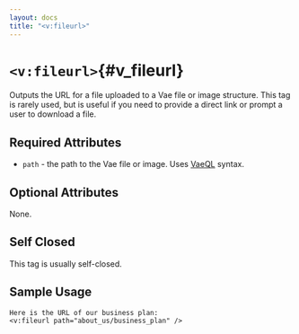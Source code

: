 ```yaml
---
layout: docs
title: "<v:fileurl>"
---
```


# `<v:fileurl>`{#v_fileurl}

Outputs the URL for a file uploaded to a Vae file or image structure.
This tag is rarely used, but is useful if you need to provide a direct
link or prompt a user to download a file.

## Required Attributes

-   `path` - the path to the Vae file or image. Uses
    [VaeQL](#vaeql) syntax.

## Optional Attributes

None.

## Self Closed

This tag is usually self-closed.

## Sample Usage

    Here is the URL of our business plan: 
    <v:fileurl path="about_us/business_plan" />

